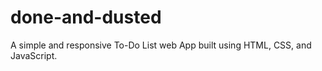 # done-and-dusted
A simple and responsive To-Do List web App built using HTML, CSS, and JavaScript.
